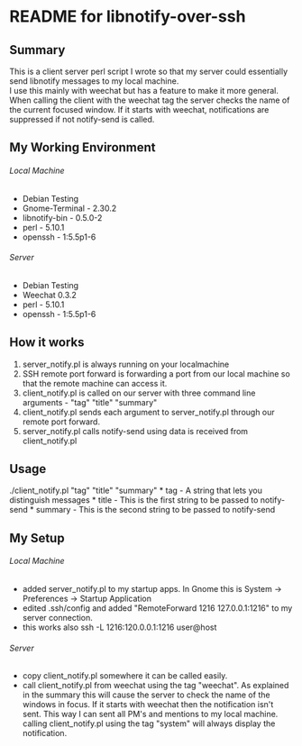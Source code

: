 README for libnotify-over-ssh
=============

Summary
-------------
This is a client server perl script I wrote so that my server could essentially send libnotify messages to my local machine.  
I use this mainly with weechat but has a feature to make it more general.  When calling the client with the weechat tag the 
server checks the name of the current focused window.  If it starts with weechat, notifications are suppressed if not notify-send 
is called.

My Working Environment
-------------
###### Local Machine
* Debian Testing
* Gnome-Terminal - 2.30.2
* libnotify-bin - 0.5.0-2
* perl - 5.10.1
* openssh - 1:5.5p1-6

###### Server
* Debian Testing
* Weechat 0.3.2
* perl - 5.10.1
* openssh - 1:5.5p1-6

How it works
-------------
1. server_notify.pl is always running on your localmachine
2. SSH remote port forward is forwarding a port from our local machine so that the remote machine can access it.
3. client_notify.pl is called on our server with three command line arguments - "tag" "title" "summary"
4. client_notify.pl sends each argument to server_notify.pl through our remote port forward.
5. server_notify.pl calls notify-send using data is received from client_notify.pl

Usage
-------------
./client_notify.pl "tag" "title" "summary"
    * tag     - A string that lets you distinguish messages 
    * title   - This is the first string to be passed to notify-send
    * summary - This is the second string to be passed to notify-send

My Setup
-------------
###### Local Machine
* added server_notify.pl to my startup apps.  In Gnome this is System -> Preferences -> Startup Application
* edited .ssh/config and added "RemoteForward 1216 127.0.0.1:1216" to my server connection.
* this works also ssh -L 1216:120.0.0.1:1216 user@host

###### Server
* copy client_notify.pl somewhere it can be called easily.
* call client_notify.pl from weechat using the tag "weechat".
    As explained in the summary this will cause the server to check the name of the windows in focus.  If
    it starts with weechat then the notification isn't sent. This way I can sent all PM's and mentions to my 
    local machine.
    calling client_notify.pl using the tag "system" will always display the notification.
